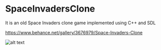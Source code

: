# SpaceInvadersClone

It is an old Space Invaders clone game implemented using C++ and SDL

https://www.behance.net/gallery/3676979/Space-Invaders-Clone

![alt text](https://mir-s3-cdn-cf.behance.net/project_modules/disp/3ede5328511791.560533b8cd903.png)
